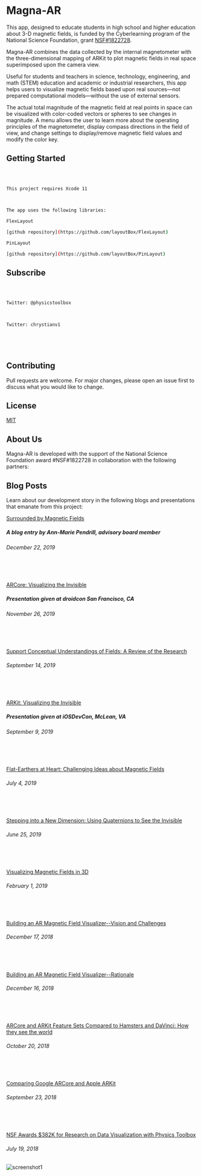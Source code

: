 # Magna-AR

  

This app, designed to educate students in high school and higher education about 3-D magnetic fields, is funded by the Cyberlearning program of the National Science Foundation, grant [NSF#1822728](https://www.nsf.gov/awardsearch/showAward?AWD_ID=1822728&HistoricalAwards=false).

  

Magna-AR combines the data collected by the internal magnetometer with the three-dimensional mapping of ARKit to plot magnetic fields in real space superimposed upon the camera view.

  
  
  

Useful for students and teachers in science, technology, engineering, and math (STEM) education and academic or industrial researchers, this app helps users to visualize magnetic fields based upon real sources—not prepared computational models—without the use of external sensors.

  
  
  

The actual total magnitude of the magnetic field at real points in space can be visualized with color-coded vectors or spheres to see changes in magnitude. A menu allows the user to learn more about the operating principles of the magnetometer, display compass directions in the field of view, and change settings to display/remove magnetic field values and modify the color key.

  
  
  
  

## Getting Started

  

```bash

  

This project requires Xcode 11

  

The app uses the following libraries:

FlexLayout

[github repository](https://github.com/layoutBox/FlexLayout)

PinLayout

[github repository](https://github.com/layoutBox/PinLayout) 

```

  
  
  

## Subscribe

  

```bash

  

Twitter: @physicstoolbox

  

Twitter: chrystianv1

  
  
  

```

  
  
  

## Contributing

  

Pull requests are welcome. For major changes, please open an issue first to discuss what you would like to change.

  
  
  
  
  

## License

  

[MIT](https://choosealicense.com/licenses/mit/)

  
  
  

## About Us

  

Magna-AR is developed with the support of the National Science Foundation award #NSF#1822728 in collaboration with the following partners:

  

## Blog Posts

Learn about our development story in the following blogs and presentations that emanate from this project:

  
  
  

[Surrounded by Magnetic Fields](https://research4rabbits.wordpress.com/2019/12/22/surrounded-by-magnetic-fields/)

  

##### A blog entry by Ann-Marie Pendrill, advisory board member

  

###### December 22, 2019

  

###### ​

  

[ARCore: Visualizing the Invisible](https://www.droidcon.com/media-detail?video=380844714)

  

##### Presentation given at droidcon San Francisco, CA

  

###### November 26, 2019

###### ​

  
  

[Support Conceptual Understandings of Fields: A Review of the Research](https://www.vieyrasoftware.net/single-post/2019/09/14/Supporting-Conceptual-Understandings-of-Fields-A-Review-of-the-Research)

  

###### September 14, 2019

  

###### ​

  

[ARKit: Visualizing the Invisible](https://www.youtube.com/watch?v=Qb_E8DcEjY4)

  

##### Presentation given at iOSDevCon, McLean, VA

  

###### September 9, 2019

  

###### ​

  

[Flat-Earthers at Heart: Challenging Ideas about Magnetic Fields](https://www.vieyrasoftware.net/single-post/2019/07/04/Flat-Earthers-at-Heart-Challenging-Naive-Ideas-about-Magnetic-Fields)

  

###### July 4, 2019

  

###### ​

  

[Stepping into a New Dimension: Using Quaternions to See the Invisible](https://www.vieyrasoftware.net/single-post/2019/06/25/Stepping-into-a-New-Dimension-Using-Quaternions-to-See-the-Invisible)

  

###### June 25, 2019

  

###### ​

  

[Visualizing Magnetic Fields in 3D](https://www.vieyrasoftware.net/single-post/2019/02/01/Visualizing-Magnetic-Fields-in-3D)

  

###### February 1, 2019

  

###### ​

  

[Building an AR Magnetic Field Visualizer--Vision and Challenges](https://www.vieyrasoftware.net/single-post/2018/12/17/Building-an-AR-Magnetic-Field-Visualizer%E2%80%94The-Vision-and-Challenges)

  

###### December 17, 2018

  

###### ​

  

[Building an AR Magnetic Field Visualizer--Rationale](https://www.vieyrasoftware.net/single-post/2018/12/16/Building-an-AR-Magnetic-Field-Visualizer%E2%80%94Rationale)

  

###### December 16, 2018

  

###### ​

  

[ARCore and ARKit Feature Sets Compared to Hamsters and DaVinci: How they see the world](https://www.vieyrasoftware.net/single-post/2018/10/20/ARCore-and-ARKit-Feature-Sets-compared-to-hamsters-and-DaVinci-How-they-see-the-world)

  

###### October 20, 2018

  

###### ​

  

[Comparing Google ARCore and Apple ARKit](https://www.vieyrasoftware.net/single-post/2018/09/23/Comparing-Google-ARCore-and-Apple-ARKit)

  

###### September 23, 2018

  

###### ​

  

[NSF Awards $382K for Research on Data Visualization with Physics Toolbox](https://www.vieyrasoftware.net/single-post/2018/07/19/NSF-Awards-382K-for-Research-on-Data-Visualization-with-Physics-Toolbox)

  

###### July 19, 2018

  

![screenshot1](https://user-images.githubusercontent.com/1945387/64982494-51265b00-d88c-11e9-87a5-303f926b41e4.jpg)

